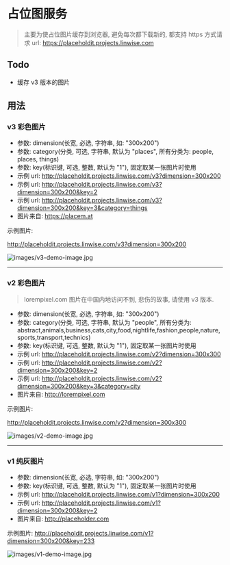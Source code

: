 # 占位图服务

> 主要为使占位图片缓存到浏览器, 避免每次都下载新的, 都支持 https 方式请求
> url: https://placeholdit.projects.linwise.com

## Todo

- 缓存 v3 版本的图片

## 用法

### v3 彩色图片

* 参数: dimension(长宽, 必选, 字符串, 如: "300x200")
* 参数: category(分类, 可选, 字符串, 默认为 "places", 所有分类为: people, places, things)
* 参数: key(标识键, 可选, 整数, 默认为 "1"), 固定取某一张图片时使用
* 示例 url: <a href="http://placeholdit.projects.linwise.com/v3?dimension=300x200" target="_blank">http://placeholdit.projects.linwise.com/v3?dimension=300x200</a>
* 示例 url: <a href="http://placeholdit.projects.linwise.com/v3?dimension=300x200&key=2" target="_blank">http://placeholdit.projects.linwise.com/v3?dimension=300x200&key=2</a>
* 示例 url: <a href="http://placeholdit.projects.linwise.com/v3?dimension=300x200&key=3&category=things" target="_blank">http://placeholdit.projects.linwise.com/v3?dimension=300x200&key=3&category=things</a>
* 图片来自: <a href="https://placem.at" target="_blank">https://placem.at</a>

示例图片: 

<a href="http://placeholdit.projects.linwise.com/v3?dimension=300x200" target="_blank">http://placeholdit.projects.linwise.com/v3?dimension=300x200</a>

![images/v3-demo-image.jpg](images/v3-demo-image.jpg)

---

### v2 彩色图片

> lorempixel.com 图片在中国内地访问不到, 悲伤的故事, 请使用 v3 版本.

* 参数: dimension(长宽, 必选, 字符串, 如: "300x200")
* 参数: category(分类, 可选, 字符串, 默认为 "people", 所有分类为: abstract,animals,business,cats,city,food,nightlife,fashion,people,nature,sports,transport,technics)
* 参数: key(标识键, 可选, 整数, 默认为 "1"), 固定取某一张图片时使用
* 示例 url: <a href="http://placeholdit.projects.linwise.com/v2?dimension=300x300" target="_blank">http://placeholdit.projects.linwise.com/v2?dimension=300x300</a>
* 示例 url: <a href="http://placeholdit.projects.linwise.com/v2?dimension=300x200&key=2" target="_blank">http://placeholdit.projects.linwise.com/v2?dimension=300x200&key=2</a>
* 示例 url: <a href="http://placeholdit.projects.linwise.com/v2?dimension=300x200&key=3&category=city" target="_blank">http://placeholdit.projects.linwise.com/v2?dimension=300x200&key=3&category=city</a>
* 图片来自: <a href="http://lorempixel.com" target="_blank">http://lorempixel.com</a>

示例图片: 

<a href="http://placeholdit.projects.linwise.com/v2?dimension=300x300" target="_blank">http://placeholdit.projects.linwise.com/v2?dimension=300x300</a>

![images/v2-demo-image.jpg](images/v2-demo-image.jpg)

---

### v1 纯灰图片

* 参数: dimension(长宽, 必选, 字符串, 如: "300x200")
* 参数: key(标识键, 可选, 整数, 默认为 "1"), 固定取某一张图片时使用
* 示例 url: <a href="http://placeholdit.projects.linwise.com/v1?dimension=300x200" target="_blank">http://placeholdit.projects.linwise.com/v1?dimension=300x200</a>
* 示例 url: <a href="http://placeholdit.projects.linwise.com/v1?dimension=300x200&key=2" target="_blank">http://placeholdit.projects.linwise.com/v1?dimension=300x200&key=2</a>
* 图片来自: <a href="http://placeholder.com" target="_blank">http://placeholder.com</a>

示例图片: <a href="http://placeholdit.projects.linwise.com/v1?dimension=300x200&key=233" target="_blank">http://placeholdit.projects.linwise.com/v1?dimension=300x200&key=233</a>

![images/v1-demo-image.jpg](images/v1-demo-image.jpg)